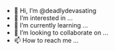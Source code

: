 - 👋 Hi, I’m @deadlydevasating
- 👀 I’m interested in ...
- 🌱 I’m currently learning ...
- 💞️ I’m looking to collaborate on ...
- 📫 How to reach me ...

<!---
deadlydevasating/deadlydevasating is a ✨ special ✨ repository because its `README.md` (this file) appears on your GitHub profile.
You can click the Preview link to take a look at your changes.
--->
